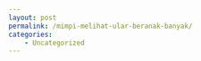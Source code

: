 ```yaml
---
layout: post
permalink: /mimpi-melihat-ular-beranak-banyak/
categories:
    - Uncategorized
---
```



